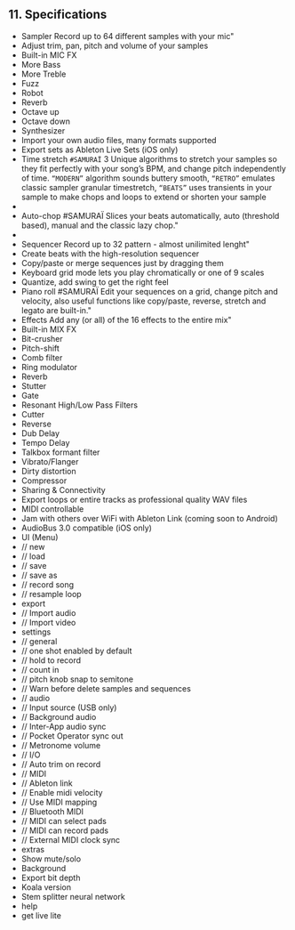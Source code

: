 ## 11. Specifications
- Sampler
Record up to 64 different samples with your mic"
- Adjust trim, pan, pitch and volume of your samples
- Built-in MIC FX
- More Bass
- More Treble
- Fuzz
- Robot
- Reverb
- Octave up
- Octave down
- Synthesizer
- Import your own audio files, many formats supported
- Export sets as Ableton Live Sets (iOS only)
- Time stretch `#SAMURAÏ`
3 Unique algorithms to stretch your samples so they fit perfectly with your song’s BPM, and change pitch independently of time. 
`“MODERN”` algorithm sounds buttery smooth, 
`“RETRO”` emulates classic sampler granular timestretch, 
`“BEATS”` uses transients in your sample to make chops and loops to extend or shorten your sample
- 
- Auto-chop #SAMURAÏ
Slices your beats automatically, auto (threshold based), manual and the classic lazy chop."
- 
- Sequencer
Record up to 32 pattern - almost unilimited lenght"
- Create beats with the high-resolution sequencer
- Copy/paste or merge sequences just by dragging them
- Keyboard grid mode lets you play chromatically or one of 9 scales
- Quantize, add swing to get the right feel
- Piano roll #SAMURAÏ
Edit your sequences on a grid, change pitch and velocity, also useful functions like copy/paste, reverse, stretch and legato are built-in."
- Effects
Add any (or all) of the 16 effects to the entire mix"
- Built-in MIX FX
- Bit-crusher
- Pitch-shift
- Comb filter
- Ring modulator
- Reverb
- Stutter
- Gate
- Resonant High/Low Pass Filters
- Cutter
- Reverse
- Dub Delay
- Tempo Delay
- Talkbox formant filter
- Vibrato/Flanger
- Dirty distortion
- Compressor
- Sharing & Connectivity
- Export loops or entire tracks as professional quality WAV files
- MIDI controllable
- Jam with others over WiFi with Ableton Link (coming soon to Android)
- AudioBus 3.0 compatible (iOS only)
- UI (Menu)
- // new
- // load
- // save
- // save as
- // record song
- // resample loop
- export
- // Import audio
- // Import video
- settings
- // general
- // one shot enabled by default
- // hold to record
- // count in
- // pitch knob snap to semitone
- // Warn before delete samples and sequences
- // audio
- // Input source (USB only)
- // Background audio
- // Inter-App audio sync
- // Pocket Operator sync out
- // Metronome volume
- // I/O
- // Auto trim on record
- // MIDI
- // Ableton link
- // Enable midi velocity
- // Use MIDI mapping
- // Bluetooth MIDI
- // MIDI can select pads
- // MIDI can record pads
- // External MIDI clock sync
- extras
- Show mute/solo
- Background
- Export bit depth
- Koala version
- Stem splitter neural network
- help
- get live lite